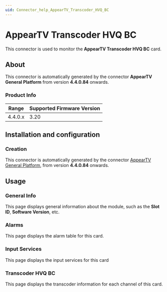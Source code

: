 ```yaml
---
uid: Connector_help_AppearTV_Transcoder_HVQ_BC
---
```


# AppearTV Transcoder HVQ BC

This connector is used to monitor the **AppearTV Transcoder HVQ BC** card.

## About

This connector is automatically generated by the connector **AppearTV General Platform** from version **4.4.0.84** onwards.

### Product Info

| Range | Supported Firmware Version |
|------------------|-----------------------------|
| 4.4.0.x          | 3.20                        |

## Installation and configuration

### Creation

This connector is automatically generated by the connector [AppearTV General Platform](xref:Connector_help_AppearTV_General_Platform), from version **4.4.0.84** onwards.

## Usage

### General Info

This page displays general information about the module, such as the **Slot ID**, **Software Version**, etc.

### Alarms

This page displays the alarm table for this card.

### Input Services

This page displays the input services for this card

### Transcoder HVQ BC

This page displays the transcoder information for each channel of this card.
